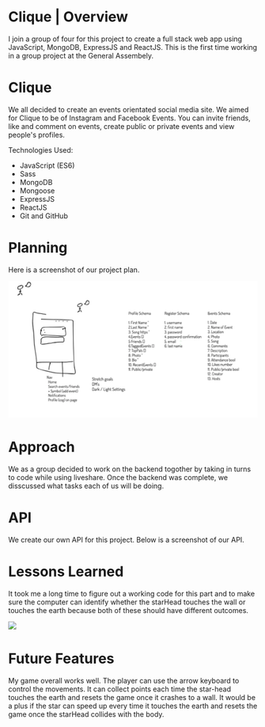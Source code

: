 # Clique  | Overview

I join a group of four for this project to create a full stack web app using JavaScript,  MongoDB, ExpressJS and ReactJS. This is the first time working in a group project at  the General Assembely.



# Clique

We all decided to create an events orientated social media site. We aimed for Clique to be of Instagram and Facebook Events. You can invite friends, like and comment on events, create public or private events and view people's profiles.


Technologies Used:

* JavaScript (ES6)
* Sass
* MongoDB
* Mongoose
* ExpressJS
* ReactJS
* Git and GitHub

# Planning

Here is a screenshot of our project plan.

![](img/project3.png)

# Approach

We as a group decided to work on the backend togother by taking in turns to code while using liveshare. Once the backend was complete, we disscussed what tasks each of us will be doing.

# API
We create our own API for this project. Below is a screenshot of our API.






# Lessons Learned
It took me a long time to figure out a working code for this part and to make sure the computer can identify whether the starHead touches the wall or touches the earth because both of these should have different outcomes.

![](func.png)

# Future Features

My game overall works well. The player can use the arrow keyboard to control the movements. It can collect points each time the star-head touches the earth and resets the game once it crashes to a wall. It would be a plus if the star can speed up every time it touches the earth and resets the game once the starHead collides with the body.